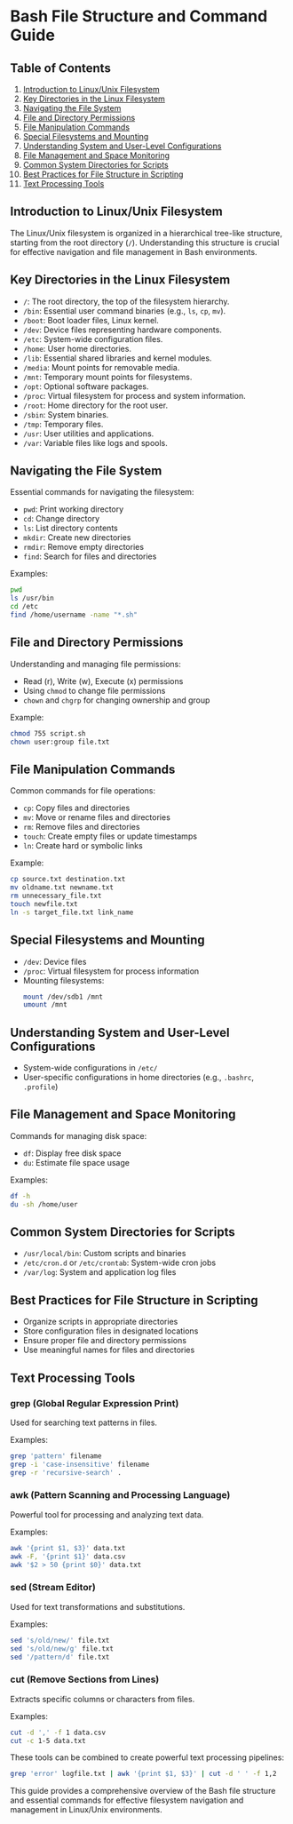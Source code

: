 # Bash File Structure and Command Guide

## Table of Contents
1. [Introduction to Linux/Unix Filesystem](#introduction-to-linuxunix-filesystem)
2. [Key Directories in the Linux Filesystem](#key-directories-in-the-linux-filesystem)
3. [Navigating the File System](#navigating-the-file-system)
4. [File and Directory Permissions](#file-and-directory-permissions)
5. [File Manipulation Commands](#file-manipulation-commands)
6. [Special Filesystems and Mounting](#special-filesystems-and-mounting)
7. [Understanding System and User-Level Configurations](#understanding-system-and-user-level-configurations)
8. [File Management and Space Monitoring](#file-management-and-space-monitoring)
9. [Common System Directories for Scripts](#common-system-directories-for-scripts)
10. [Best Practices for File Structure in Scripting](#best-practices-for-file-structure-in-scripting)
11. [Text Processing Tools](#text-processing-tools)

## Introduction to Linux/Unix Filesystem

The Linux/Unix filesystem is organized in a hierarchical tree-like structure, starting from the root directory (`/`). Understanding this structure is crucial for effective navigation and file management in Bash environments.

## Key Directories in the Linux Filesystem

- `/`: The root directory, the top of the filesystem hierarchy.
- `/bin`: Essential user command binaries (e.g., `ls`, `cp`, `mv`).
- `/boot`: Boot loader files, Linux kernel.
- `/dev`: Device files representing hardware components.
- `/etc`: System-wide configuration files.
- `/home`: User home directories.
- `/lib`: Essential shared libraries and kernel modules.
- `/media`: Mount points for removable media.
- `/mnt`: Temporary mount points for filesystems.
- `/opt`: Optional software packages.
- `/proc`: Virtual filesystem for process and system information.
- `/root`: Home directory for the root user.
- `/sbin`: System binaries.
- `/tmp`: Temporary files.
- `/usr`: User utilities and applications.
- `/var`: Variable files like logs and spools.

## Navigating the File System

Essential commands for navigating the filesystem:

- `pwd`: Print working directory
- `cd`: Change directory
- `ls`: List directory contents
- `mkdir`: Create new directories
- `rmdir`: Remove empty directories
- `find`: Search for files and directories

Examples:
```bash
pwd
ls /usr/bin
cd /etc
find /home/username -name "*.sh"
```

## File and Directory Permissions

Understanding and managing file permissions:

- Read (r), Write (w), Execute (x) permissions
- Using `chmod` to change file permissions
- `chown` and `chgrp` for changing ownership and group

Example:
```bash
chmod 755 script.sh
chown user:group file.txt
```

## File Manipulation Commands

Common commands for file operations:

- `cp`: Copy files and directories
- `mv`: Move or rename files and directories
- `rm`: Remove files and directories
- `touch`: Create empty files or update timestamps
- `ln`: Create hard or symbolic links

Example:
```bash
cp source.txt destination.txt
mv oldname.txt newname.txt
rm unnecessary_file.txt
touch newfile.txt
ln -s target_file.txt link_name
```

## Special Filesystems and Mounting

- `/dev`: Device files
- `/proc`: Virtual filesystem for process information
- Mounting filesystems:
  ```bash
  mount /dev/sdb1 /mnt
  umount /mnt
  ```

## Understanding System and User-Level Configurations

- System-wide configurations in `/etc/`
- User-specific configurations in home directories (e.g., `.bashrc`, `.profile`)

## File Management and Space Monitoring

Commands for managing disk space:

- `df`: Display free disk space
- `du`: Estimate file space usage

Examples:
```bash
df -h
du -sh /home/user
```

## Common System Directories for Scripts

- `/usr/local/bin`: Custom scripts and binaries
- `/etc/cron.d` or `/etc/crontab`: System-wide cron jobs
- `/var/log`: System and application log files

## Best Practices for File Structure in Scripting

- Organize scripts in appropriate directories
- Store configuration files in designated locations
- Ensure proper file and directory permissions
- Use meaningful names for files and directories

## Text Processing Tools

### grep (Global Regular Expression Print)

Used for searching text patterns in files.

Examples:
```bash
grep 'pattern' filename
grep -i 'case-insensitive' filename
grep -r 'recursive-search' .
```

### awk (Pattern Scanning and Processing Language)

Powerful tool for processing and analyzing text data.

Examples:
```bash
awk '{print $1, $3}' data.txt
awk -F, '{print $1}' data.csv
awk '$2 > 50 {print $0}' data.txt
```

### sed (Stream Editor)

Used for text transformations and substitutions.

Examples:
```bash
sed 's/old/new/' file.txt
sed 's/old/new/g' file.txt
sed '/pattern/d' file.txt
```

### cut (Remove Sections from Lines)

Extracts specific columns or characters from files.

Examples:
```bash
cut -d ',' -f 1 data.csv
cut -c 1-5 data.txt
```

These tools can be combined to create powerful text processing pipelines:

```bash
grep 'error' logfile.txt | awk '{print $1, $3}' | cut -d ' ' -f 1,2
```

This guide provides a comprehensive overview of the Bash file structure and essential commands for effective filesystem navigation and management in Linux/Unix environments.
